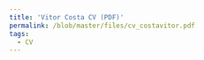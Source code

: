 ```yaml
---
title: 'Vitor Costa CV (PDF)'
permalink: /blob/master/files/cv_costavitor.pdf
tags:
  - CV
---
```


